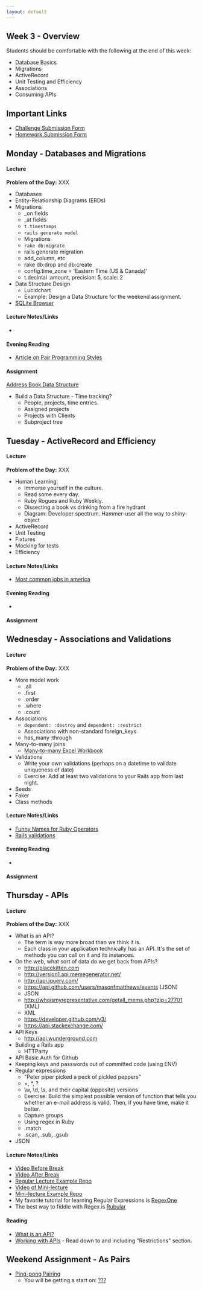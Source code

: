 ```yaml
---
layout: default
---
```


## Week 3 - Overview

Students should be comfortable with the following at the end of this week:

* Database Basics
* Migrations
* ActiveRecord
* Unit Testing and Efficiency
* Associations
* Consuming APIs


## Important Links

* [Challenge Submission Form](http://goo.gl/forms/OzzXZL6iEF)
* [Homework Submission Form](http://goo.gl/forms/o9so3mi9Sd)


## Monday - Databases and Migrations

#### Lecture

**Problem of the Day:** XXX

* Databases
* Entity-Relationship Diagrams (ERDs)
* Migrations
  * _on fields
  * _at fields
  * `t.timestamps`
  * `rails generate model`
  * Migrations
  * `rake db:migrate`
  * rails generate migration
  * add_column, etc
  * rake db:drop and db:create
  * config.time_zone = 'Eastern Time (US & Canada)'
  * t.decimal :amount, precision: 5, scale: 2
* Data Structure Design
  * Lucidchart
  * Example: Design a Data Structure for the weekend assignment.
* [SQLite Browser](https://github.com/sqlitebrowser/sqlitebrowser/releases/tag/v3.5.1)


#### Lecture Notes/Links

*

#### Evening Reading

* [Article on Pair Programming Styles](http://articles.coreyhaines.com/posts/thoughts-on-pair-programming/)

#### Assignment

[Address Book Data Structure](https://github.com/tiyd-rails-2015-01/address_book_data_structure)

* Build a Data Structure - Time tracking?
  * People, projects, time entries.
  * Assigned projects
  * Projects with Clients
  * Subproject tree


## Tuesday - ActiveRecord and Efficiency

#### Lecture

**Problem of the Day:** XXX

* Human Learning:
  * Immerse yourself in the culture.
  * Read some every day.
  * Ruby Rogues and Ruby Weekly.
  * Dissecting a book vs drinking from a fire hydrant
  * Diagram: Developer spectrum.  Hammer-user all the way to shiny-object
* ActiveRecord
* Unit Testing
* Fixtures
* Mocking for tests
* Efficiency


#### Lecture Notes/Links

* [Most common jobs in america](http://www.npr.org/blogs/money/2015/02/05/382664837/map-the-most-common-job-in-every-state)

#### Evening Reading

*

#### Assignment




## Wednesday - Associations and Validations

#### Lecture

**Problem of the Day:** XXX

* More model work
  * .all
  * .first
  * .order
  * .where
  * .count
* Associations
  * `dependent: :destroy` and `dependent: :restrict`
  * Associations with non-standard foreign_keys
  * has_many :through
* Many-to-many joins
  * [Many-to-many Excel Workbook](w5-1/many-to-many.xlsx)
* Validations
  * Write your own validations (perhaps on a datetime to validate uniqueness of date)
  * Exercise: Add at least two validations to your Rails app from last night. <!-- This went surprisingly well -->
* Seeds
* Faker
* Class methods


#### Lecture Notes/Links

* [Funny Names for Ruby Operators](http://ruby-operators.herokuapp.com/)
* [Rails validations](http://apidock.com/rails/ActiveModel/Validations/ClassMethods/validates)

#### Evening Reading

*

#### Assignment




## Thursday - APIs

#### Lecture

**Problem of the Day:** XXX

* What is an API?
  * The term is way more broad than we think it is.
  * Each class in your application technically has an API.  It's the set of methods you can call on it and its instances.
* On the web, what sort of data do we get back from APIs?
  * http://placekitten.com
  * http://version1.api.memegenerator.net/
  * http://api.jquery.com/
  * https://api.github.com/users/masonfmatthews/events (JSON)
  * JSON
  * http://whoismyrepresentative.com/getall_mems.php?zip=27701 (XML)
  * XML
  * https://developer.github.com/v3/
  * https://api.stackexchange.com/
* API Keys
  * http://api.wunderground.com
* Building a Rails app
  * HTTParty
* API Basic Auth for Github
* Keeping keys and passwords out of committed code (using ENV)
* Regular expressions
  * "Peter piper picked a peck of pickled peppers"
  * +, *, ?
  * \w, \d, \s, and their capital (opposite) versions
  * Exercise: Build the simplest possible version of function that tells you whether an e-mail address is valid.  Then, if you have time, make it better.
  * Capture groups
  * Using regex in Ruby
  * .match
  * .scan, .sub, .gsub
* JSON

#### Lecture Notes/Links

* [Video Before Break](http://youtu.be/AjVlDABhhi8)
* [Video After Break](http://youtu.be/ASLlaAZz-3I)
* [Regular Lecture Example Repo](https://github.com/tiyd-rails-2015-01/weather_api)
* [Video of Mini-lecture](http://youtu.be/1e9O2p2PZm8)
* [Mini-lecture Example Repo](https://github.com/tiyd-rails-2015-01/github_token_example)
* My favorite tutorial for learning Regular Expressions is [RegexOne](http://regexone.com/)
* The best way to fiddle with Regex is [Rubular](http://rubular.com/)

#### Reading

* [What is an API?](http://skillcrush.com/2012/07/04/api-2/)
* [Working with APIs](http://www.theodinproject.com/ruby-on-rails/working-with-external-apis?ref=lnav) - Read down to and including "Restrictions" section.


## Weekend Assignment - As Pairs

* [Ping-pong Pairing](https://github.com/tiyd-rails-2015-01/ping_pong_pairing)
  * You will be getting a start on: [???]()
